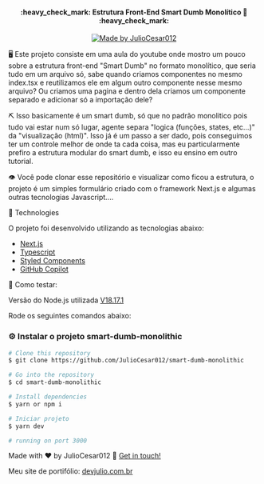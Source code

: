 <h4 align="center"> 
	:heavy_check_mark: Estrutura Front-End Smart Dumb Monolítico 🚀 :heavy_check_mark:
</h4>
<p align="center">	
	
  <a href="https://www.linkedin.com/in/julio-cesar-filho-759653171">
    <img alt="Made by JulioCesar012" src="https://img.shields.io/badge/made%20by-JulioCesar012-%2304D361">
  </a>
</p>
<p align="center">
</p>

🖥️ Este projeto consiste em uma aula do youtube onde mostro um pouco sobre a estrutura front-end "Smart Dumb" no formato monolítico, que seria tudo em um arquivo só, sabe quando criamos componentes no mesmo index.tsx e reutilizamos ele em algum outro componente nesse mesmo arquivo? Ou criamos uma pagina e dentro dela criamos um componente separado e adicionar só a importação dele? 

⛏️ Isso basicamente é um smart dumb, só que no padrão monolitico pois tudo vai estar num só lugar, agente separa "logica (funções, states, etc...)" da "visualização (html)". Isso já é um passo a ser dado, pois conseguimos ter um controle melhor de onde ta cada coisa, mas eu particularmente prefiro a estrutura modular do smart dumb, e isso eu ensino em outro tutorial.

👁️ Você pode clonar esse repositório e visualizar como ficou a estrutura, o projeto é um simples formulário criado com o framework Next.js e algumas outras tecnologias Javascript....

:rocket: Technologies

O projeto foi desenvolvido utilizando as tecnologias abaixo:

- [Next.js][nextjs]
- [Typescript][typescript]
- [Styled Components][styled-components]
- [GitHub Copilot][github-copilot]

:construction: Como testar:

Versão do Node.js utilizada [V18.17.1][nodejs]

Rode os seguintes comandos abaixo:

### :gear: Instalar o projeto smart-dumb-monolithic

```bash
# Clone this repository
$ git clone https://github.com/JulioCesar012/smart-dumb-monolithic

# Go into the repository
$ cd smart-dumb-monolithic

# Install dependencies
$ yarn or npm i

# Iniciar projeto
$ yarn dev

# running on port 3000
```

Made with ♥ by JulioCesar012 :wave: [Get in touch!](https://www.linkedin.com/in/julio-cesar-filho-759653171/)

Meu site de portifólio: [devjulio.com.br][devjulio]

[nodejs]: https://nodejs.org/en/download
[nextjs]: https://nextjs.org
[typescript]: https://www.typescriptlang.org
[styled-components]: https://styled-components.com
[github-copilot]: https://marketplace.visualstudio.com/items?itemName=GitHub.copilot
[devjulio]: https://devjulio.com.br
